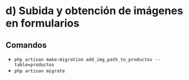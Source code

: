 # d) Subida y obtención de imágenes en formularios

## Comandos
- `php artisan make:migration add_img_path_to_productos --table=productos`
- `php artisan migrate`